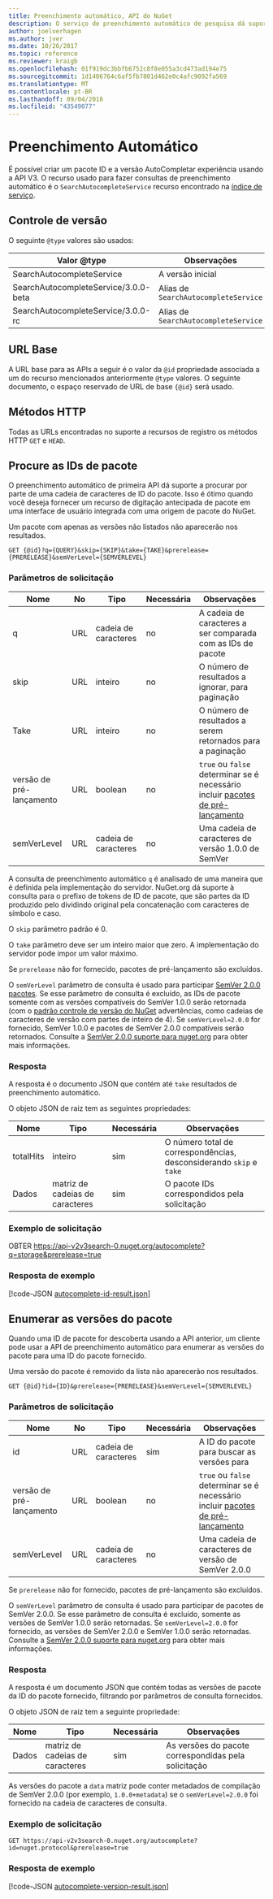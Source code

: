 ```yaml
---
title: Preenchimento automático, API do NuGet
description: O serviço de preenchimento automático de pesquisa dá suporte a versões e descoberta interativa de IDs de pacote.
author: joelverhagen
ms.author: jver
ms.date: 10/26/2017
ms.topic: reference
ms.reviewer: kraigb
ms.openlocfilehash: 01f919dc3bbfb6752c8f8e055a3cd473ad194e75
ms.sourcegitcommit: 1d1406764c6af5fb7801d462e0c4afc9092fa569
ms.translationtype: MT
ms.contentlocale: pt-BR
ms.lasthandoff: 09/04/2018
ms.locfileid: "43549077"
---
```

# <a name="autocomplete"></a>Preenchimento Automático

É possível criar um pacote ID e a versão AutoCompletar experiência usando a API V3. O recurso usado para fazer consultas de preenchimento automático é o `SearchAutocompleteService` recurso encontrado na [índice de serviço](service-index.md).

## <a name="versioning"></a>Controle de versão

O seguinte `@type` valores são usados:

Valor @type                          | Observações
------------------------------------ | -----
SearchAutocompleteService            | A versão inicial
SearchAutocompleteService/3.0.0-beta | Alias de `SearchAutocompleteService`
SearchAutocompleteService/3.0.0-rc   | Alias de `SearchAutocompleteService`

## <a name="base-url"></a>URL Base

A URL base para as APIs a seguir é o valor da `@id` propriedade associada a um do recurso mencionados anteriormente `@type` valores. O seguinte documento, o espaço reservado de URL de base `{@id}` será usado.

## <a name="http-methods"></a>Métodos HTTP

Todas as URLs encontradas no suporte a recursos de registro os métodos HTTP `GET` e `HEAD`.

## <a name="search-for-package-ids"></a>Procure as IDs de pacote

O preenchimento automático de primeira API dá suporte a procurar por parte de uma cadeia de caracteres de ID do pacote. Isso é ótimo quando você deseja fornecer um recurso de digitação antecipada de pacote em uma interface de usuário integrada com uma origem de pacote do NuGet.

Um pacote com apenas as versões não listados não aparecerão nos resultados.

    GET {@id}?q={QUERY}&skip={SKIP}&take={TAKE}&prerelease={PRERELEASE}&semVerLevel={SEMVERLEVEL}

### <a name="request-parameters"></a>Parâmetros de solicitação

Nome        | No     | Tipo    | Necessária | Observações
----------- | ------ | ------- | -------- | -----
q           | URL    | cadeia de caracteres  | no       | A cadeia de caracteres a ser comparada com as IDs de pacote
skip        | URL    | inteiro | no       | O número de resultados a ignorar, para paginação
Take        | URL    | inteiro | no       | O número de resultados a serem retornados para a paginação
versão de pré-lançamento  | URL    | boolean | no       | `true` ou `false` determinar se é necessário incluir [pacotes de pré-lançamento](../create-packages/prerelease-packages.md)
semVerLevel | URL    | cadeia de caracteres  | no       | Uma cadeia de caracteres de versão 1.0.0 de SemVer 

A consulta de preenchimento automático `q` é analisado de uma maneira que é definida pela implementação do servidor. NuGet.org dá suporte à consulta para o prefixo de tokens de ID de pacote, que são partes da ID produzido pelo dividindo original pela concatenação com caracteres de símbolo e caso.

O `skip` parâmetro padrão é 0.

O `take` parâmetro deve ser um inteiro maior que zero. A implementação do servidor pode impor um valor máximo.

Se `prerelease` não for fornecido, pacotes de pré-lançamento são excluídos.

O `semVerLevel` parâmetro de consulta é usado para participar [SemVer 2.0.0 pacotes](https://github.com/NuGet/Home/wiki/SemVer2-support-for-nuget.org-%28server-side%29#identifying-semver-v200-packages).
Se esse parâmetro de consulta é excluído, as IDs de pacote somente com as versões compatíveis do SemVer 1.0.0 serão retornada (com o [padrão controle de versão do NuGet](../reference/package-versioning.md) advertências, como cadeias de caracteres de versão com partes de inteiro de 4).
Se `semVerLevel=2.0.0` for fornecido, SemVer 1.0.0 e pacotes de SemVer 2.0.0 compatíveis serão retornados. Consulte a [SemVer 2.0.0 suporte para nuget.org](https://github.com/NuGet/Home/wiki/SemVer2-support-for-nuget.org-%28server-side%29) para obter mais informações.

### <a name="response"></a>Resposta

A resposta é o documento JSON que contém até `take` resultados de preenchimento automático.

O objeto JSON de raiz tem as seguintes propriedades:

Nome      | Tipo             | Necessária | Observações
--------- | ---------------- | -------- | -----
totalHits | inteiro          | sim      | O número total de correspondências, desconsiderando `skip` e `take`
Dados      | matriz de cadeias de caracteres | sim      | O pacote IDs correspondidos pela solicitação

### <a name="sample-request"></a>Exemplo de solicitação

OBTER https://api-v2v3search-0.nuget.org/autocomplete?q=storage&prerelease=true

### <a name="sample-response"></a>Resposta de exemplo

[!code-JSON [autocomplete-id-result.json](./_data/autocomplete-id-result.json)]

## <a name="enumerate-package-versions"></a>Enumerar as versões do pacote

Quando uma ID de pacote for descoberta usando a API anterior, um cliente pode usar a API de preenchimento automático para enumerar as versões do pacote para uma ID do pacote fornecido.

Uma versão do pacote é removido da lista não aparecerão nos resultados.

    GET {@id}?id={ID}&prerelease={PRERELEASE}&semVerLevel={SEMVERLEVEL}

### <a name="request-parameters"></a>Parâmetros de solicitação

Nome        | No     | Tipo    | Necessária | Observações
----------- | ------ | ------- | -------- | -----
id          | URL    | cadeia de caracteres  | sim      | A ID do pacote para buscar as versões para
versão de pré-lançamento  | URL    | boolean | no       | `true` ou `false` determinar se é necessário incluir [pacotes de pré-lançamento](../create-packages/prerelease-packages.md)
semVerLevel | URL    | cadeia de caracteres  | no       | Uma cadeia de caracteres de versão de SemVer 2.0.0 

Se `prerelease` não for fornecido, pacotes de pré-lançamento são excluídos.

O `semVerLevel` parâmetro de consulta é usado para participar de pacotes de SemVer 2.0.0. Se esse parâmetro de consulta é excluído, somente as versões de SemVer 1.0.0 serão retornadas. Se `semVerLevel=2.0.0` for fornecido, as versões de SemVer 2.0.0 e SemVer 1.0.0 serão retornadas. Consulte a [SemVer 2.0.0 suporte para nuget.org](https://github.com/NuGet/Home/wiki/SemVer2-support-for-nuget.org-%28server-side%29) para obter mais informações.

### <a name="response"></a>Resposta

A resposta é um documento JSON que contém todas as versões de pacote da ID do pacote fornecido, filtrando por parâmetros de consulta fornecidos.

O objeto JSON de raiz tem a seguinte propriedade:

Nome      | Tipo             | Necessária | Observações
--------- | ---------------- | -------- | -----
Dados      | matriz de cadeias de caracteres | sim      | As versões do pacote correspondidas pela solicitação

As versões do pacote a `data` matriz pode conter metadados de compilação de SemVer 2.0.0 (por exemplo, `1.0.0+metadata`) se o `semVerLevel=2.0.0` foi fornecido na cadeia de caracteres de consulta.

### <a name="sample-request"></a>Exemplo de solicitação

    GET https://api-v2v3search-0.nuget.org/autocomplete?id=nuget.protocol&prerelease=true

### <a name="sample-response"></a>Resposta de exemplo

[!code-JSON [autocomplete-version-result.json](./_data/autocomplete-version-result.json)]
